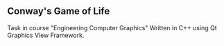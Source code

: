 ## Conway's Game of Life
Task in course "Engineering Computer Graphics" 
Written in C++ using Qt Graphics View Framework.

